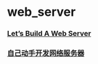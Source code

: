 # web_server
### [Let’s Build A Web Server](https://ruslanspivak.com/lsbaws-part1/)
### [自己动手开发网络服务器](http://codingpy.com/article/build-a-simple-web-server-part-one/)
